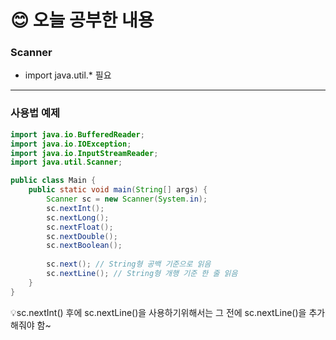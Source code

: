 # 😊 오늘 공부한 내용

### Scanner
- import java.util.* 필요

---

### 사용법 예제

```java
import java.io.BufferedReader;
import java.io.IOException;
import java.io.InputStreamReader;
import java.util.Scanner;

public class Main {
    public static void main(String[] args) {
        Scanner sc = new Scanner(System.in);
        sc.nextInt();
        sc.nextLong();
        sc.nextFloat();
        sc.nextDouble();
        sc.nextBoolean();
        
        sc.next(); // String형 공백 기준으로 읽음
        sc.nextLine(); // String형 개행 기준 한 줄 읽음
    }
}

```

💡sc.nextInt() 후에 sc.nextLine()을 사용하기위해서는 그 전에 sc.nextLine()을 추가해줘야 함~